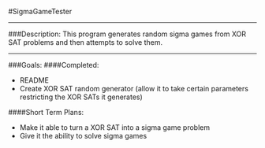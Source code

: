 #SigmaGameTester

---
###Description:
This program generates random sigma games from XOR SAT problems
and then attempts to solve them.

---
###Goals:
####Completed:
* README
* Create XOR SAT random generator (allow it to take certain parameters restricting the XOR SATs it generates)


####Short Term Plans:
* Make it able to turn a XOR SAT into a sigma game problem
* Give it the ability to solve sigma games
